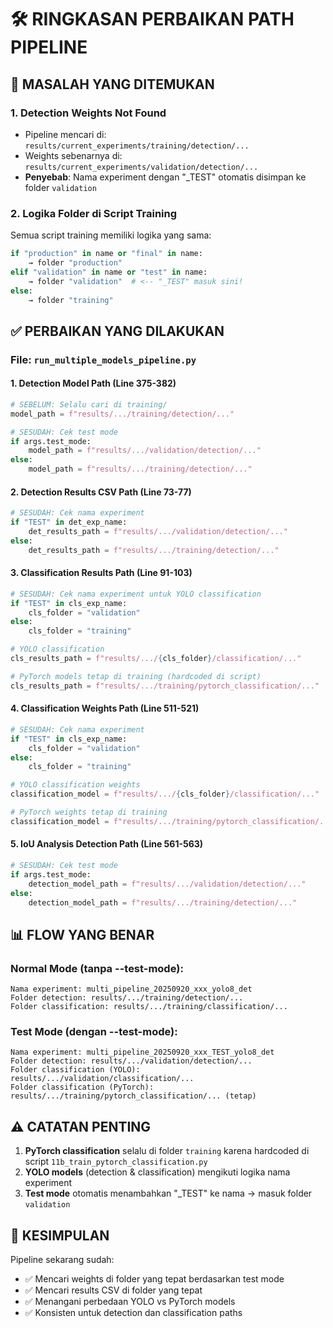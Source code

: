 # 🛠️ RINGKASAN PERBAIKAN PATH PIPELINE

## 📝 MASALAH YANG DITEMUKAN

### 1. **Detection Weights Not Found**
- Pipeline mencari di: `results/current_experiments/training/detection/...`
- Weights sebenarnya di: `results/current_experiments/validation/detection/...`
- **Penyebab**: Nama experiment dengan "_TEST" otomatis disimpan ke folder `validation`

### 2. **Logika Folder di Script Training**
Semua script training memiliki logika yang sama:
```python
if "production" in name or "final" in name:
    → folder "production"
elif "validation" in name or "test" in name:
    → folder "validation"  # <-- "_TEST" masuk sini!
else:
    → folder "training"
```

## ✅ PERBAIKAN YANG DILAKUKAN

### File: `run_multiple_models_pipeline.py`

#### 1. **Detection Model Path (Line 375-382)**
```python
# SEBELUM: Selalu cari di training/
model_path = f"results/.../training/detection/..."

# SESUDAH: Cek test mode
if args.test_mode:
    model_path = f"results/.../validation/detection/..."
else:
    model_path = f"results/.../training/detection/..."
```

#### 2. **Detection Results CSV Path (Line 73-77)**
```python
# SESUDAH: Cek nama experiment
if "TEST" in det_exp_name:
    det_results_path = f"results/.../validation/detection/..."
else:
    det_results_path = f"results/.../training/detection/..."
```

#### 3. **Classification Results Path (Line 91-103)**
```python
# SESUDAH: Cek nama experiment untuk YOLO classification
if "TEST" in cls_exp_name:
    cls_folder = "validation"
else:
    cls_folder = "training"

# YOLO classification
cls_results_path = f"results/.../{cls_folder}/classification/..."

# PyTorch models tetap di training (hardcoded di script)
cls_results_path = f"results/.../training/pytorch_classification/..."
```

#### 4. **Classification Weights Path (Line 511-521)**
```python
# SESUDAH: Cek nama experiment
if "TEST" in cls_exp_name:
    cls_folder = "validation"
else:
    cls_folder = "training"

# YOLO classification weights
classification_model = f"results/.../{cls_folder}/classification/..."

# PyTorch weights tetap di training
classification_model = f"results/.../training/pytorch_classification/..."
```

#### 5. **IoU Analysis Detection Path (Line 561-563)**
```python
# SESUDAH: Cek test mode
if args.test_mode:
    detection_model_path = f"results/.../validation/detection/..."
else:
    detection_model_path = f"results/.../training/detection/..."
```

## 📊 FLOW YANG BENAR

### Normal Mode (tanpa --test-mode):
```
Nama experiment: multi_pipeline_20250920_xxx_yolo8_det
Folder detection: results/.../training/detection/...
Folder classification: results/.../training/classification/...
```

### Test Mode (dengan --test-mode):
```
Nama experiment: multi_pipeline_20250920_xxx_TEST_yolo8_det
Folder detection: results/.../validation/detection/...
Folder classification (YOLO): results/.../validation/classification/...
Folder classification (PyTorch): results/.../training/pytorch_classification/... (tetap)
```

## ⚠️ CATATAN PENTING

1. **PyTorch classification** selalu di folder `training` karena hardcoded di script `11b_train_pytorch_classification.py`
2. **YOLO models** (detection & classification) mengikuti logika nama experiment
3. **Test mode** otomatis menambahkan "_TEST" ke nama → masuk folder `validation`

## 🎯 KESIMPULAN

Pipeline sekarang sudah:
- ✅ Mencari weights di folder yang tepat berdasarkan test mode
- ✅ Mencari results CSV di folder yang tepat
- ✅ Menangani perbedaan YOLO vs PyTorch models
- ✅ Konsisten untuk detection dan classification paths